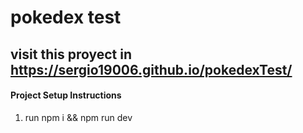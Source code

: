 # pokedex test

## visit this proyect in https://sergio19006.github.io/pokedexTest/

#### Project Setup Instructions
1. run npm i && npm run dev


